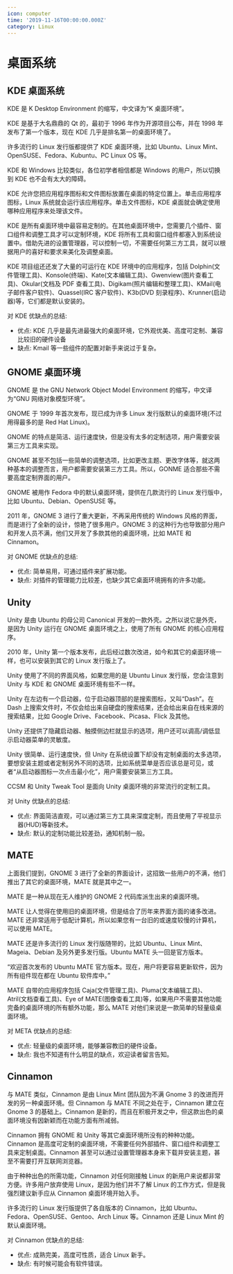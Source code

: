 ```yaml
---
icon: computer
time: '2019-11-16T00:00:00.000Z'
category: Linux
---
```


# 桌面系统

## KDE 桌面系统

KDE 是 K Desktop Environment 的缩写，中文译为“K 桌面环境”。

KDE 是基于大名鼎鼎的 Qt 的，最初于 1996 年作为开源项目公布，并在 1998 年发布了第一个版本，现在 KDE 几乎是排名第一的桌面环境了。

许多流行的 Linux 发行版都提供了 KDE 桌面环境，比如 Ubuntu、Linux Mint、OpenSUSE、Fedora、Kubuntu、PC Linux OS 等。

KDE 和 Windows 比较类似，各位初学者相信都是 Windows 的用户，所以切换到 KDE 也不会有太大的障碍。

KDE 允许您把应用程序图标和文件图标放置在桌面的特定位置上。单击应用程序图标，Linux 系统就会运行该应用程序。单击文件图标，KDE 桌面就会确定使用哪种应用程序来处理该文件。

KDE 是所有桌面环境中最容易定制的。在其他桌面环境中，您需要几个插件、窗口组件和调整工具才可以定制环境，KDE 将所有工具和窗口组件都塞入到系统设置中。借助先进的设置管理器，可以控制一切，不需要任何第三方工具，就可以根据用户的喜好和要求来美化及调整桌面。

KDE 项目组还还发了大量的可运行在 KDE 环境中的应用程序，包括 Dolphin\(文件管理工具\)、Konsole\(终端\)、Kate\(文本编辑工具\)、Gwenview\(图片查看工具\)、Okular\(文档及 PDF 查看工具\)、Digikam\(照片编辑和整理工具\)、KMail\(电子邮件客户软件\)、Quassel\(IRC 客户软件\)、K3b\(DVD 刻录程序\)、Krunner\(启动器\)等，它们都是默认安装的。

对 KDE 优缺点的总结:

* 优点: KDE 几乎是最先进最强大的桌面环境，它外观优美、高度可定制、兼容比较旧的硬件设备
* 缺点: Kmail 等一些组件的配置对新手来说过于复杂。

## GNOME 桌面环境

GNOME 是 the GNU Network Object Model Environment 的缩写，中文译为“GNU 网络对象模型环境”。

GNOME 于 1999 年首次发布，现已成为许多 Linux 发行版默认的桌面环境\(不过用得最多的是 Red Hat Linux\)。

GNOME 的特点是简洁、运行速度快，但是没有太多的定制选项，用户需要安装第三方工具来实现。

GNOME 甚至不包括一些简单的调整选项，比如更改主题、更改字体等，就这两种基本的调整而言，用户都需要安装第三方工具。所以，GONME 适合那些不需要高度定制界面的用户。

GNOME 被用作 Fedora 中的默认桌面环境，提供在几款流行的 Linux 发行版中，比如 Ubuntu、Debian、OpenSUSE 等。

2011 年，GNOME 3 进行了重大更新，不再采用传统的 Windows 风格的界面，而是进行了全新的设计，惊艳了很多用户。GNOME 3 的这种行为也导致部分用户和开发人员不满，他们又开发了多款其他的桌面环境，比如 MATE 和 Cinnamon。

对 GNOME 优缺点的总结:

* 优点: 简单易用，可通过插件来扩展功能。
* 缺点: 对插件的管理能力比较差，也缺少其它桌面环境拥有的许多功能。

## Unity

Unity 是由 Ubuntu 的母公司 Canonical 开发的一款外壳。之所以说它是外壳，是因为 Unity 运行在 GNOME 桌面环境之上，使用了所有 GNOME 的核心应用程序。

2010 年，Unity 第一个版本发布，此后经过数次改进，如今和其它的桌面环境一样，也可以安装到其它的 Linux 发行版上了。

Unity 使用了不同的界面风格，如果您用的是 Ubuntu Linux 发行版，您会注意到 Unity 与 KDE 和 GNOME 桌面环境有些不一样。

Unity 在左边有一个启动器，位于启动器顶部的是搜索图标，又叫“Dash”。在 Dash 上搜索文件时，不仅会给出来自硬盘的搜索结果，还会给出来自在线来源的搜索结果，比如 Google Drive、Facebook、Picasa、Flick 及其他。

Unity 还提供了隐藏启动器、触摸侧边栏就显示的选项，用户还可以调高/调低显示启动器菜单的灵敏度。

Unity 很简单、运行速度快，但 Unity 在系统设置下却没有定制桌面的太多选项，要想安装主题或者定制另外不同的选项，比如系统菜单是否应该总是可见，或者“从启动器图标一次点击最小化”，用户需要安装第三方工具。

CCSM 和 Unity Tweak Tool 是面向 Unity 桌面环境的非常流行的定制工具。

对 Unity 优缺点的总结:

* 优点: 界面简洁直观，可以通过第三方工具来深度定制，而且使用了平视显示器\(HUD\)等新技术。
* 缺点: 默认的定制功能比较差劲，通知机制一般。

## MATE

上面我们提到，GNOME 3 进行了全新的界面设计，这招致一些用户的不满，他们推出了其它的桌面环境，MATE 就是其中之一。

MATE 是一种从现在无人维护的 GNOME 2 代码库派生出来的桌面环境。

MATE 让人觉得在使用旧的桌面环境，但是结合了历年来界面方面的诸多改进。MATE 还非常适用于低配计算机，所以如果您有一台旧的或速度较慢的计算机，可以使用 MATE。

MATE 还是许多流行的 Linux 发行版随带的，比如 Ubuntu、Linux Mint、Mageia、Debian 及另外更多发行版。Ubuntu MATE 头一回是官方版本。

“欢迎首次发布的 Ubuntu MATE 官方版本。现在，用户将更容易更新软件，因为所有组件现在都在 Ubuntu 软件库中。”

MATE 自带的应用程序包括 Caja\(文件管理工具\)、Pluma\(文本编辑工具\)、Atril\(文档查看工具\)、Eye of MATE\(图像查看工具\)等，如果用户不需要其他功能完备的桌面环境的所有额外功能，那么 MATE 对他们来说是一款简单的轻量级桌面环境。

对 META 优缺点的总结:

* 优点: 轻量级的桌面环境，能够兼容教旧的硬件设备。
* 缺点: 我也不知道有什么明显的缺点，欢迎读者留言告知。

## Cinnamon

与 MATE 类似，Cinnamon 是由 Linux Mint 团队因为不满 Gnome 3 的改进而开发的另一种桌面环境。但 Cinnamon 与 MATE 不同之处在于，Cinnamon 建立在 Gnome 3 的基础上。Cinnamon 是新的，而且在积极开发之中，但这款出色的桌面环境没有因新颖而在功能方面有所减弱。

Cinnamon 拥有 GNOME 和 Unity 等其它桌面环境所没有的种种功能。Cinnamon 是高度可定制的桌面环境，不需要任何外部插件、窗口组件和调整工具来定制桌面。Cinnamon 甚至可以通过设置管理器本身来下载并安装主题，甚至不需要打开互联网浏览器。

由于种种出色的所需功能，Cinnamon 对任何刚接触 Linux 的新用户来说都非常方便。许多用户放弃使用 Linux，是因为他们并不了解 Linux 的工作方式，但是我强烈建议新手应从 Cinnamon 桌面环境开始入手。

许多流行的 Linux 发行版提供了各自版本的 Cinnamon，比如 Ubuntu、Fedora、OpenSUSE、Gentoo、Arch Linux 等。Cinnamon 还是 Linux Mint 的默认桌面环境。

对 Cinnamon 优缺点的总结:

* 优点: 成熟完美，高度可性质，适合 Linux 新手。
* 缺点: 有时候可能会有软件错误。

